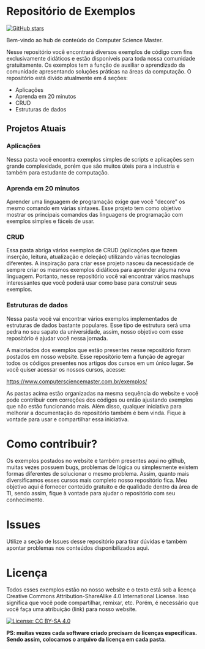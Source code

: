 

# Repositório de Exemplos

[![GitHub stars](https://img.shields.io/github/stars/ComputerScienceMaster/Exemplos.svg?style=social&label=Star&maxAge=2592000)](https://GitHub.com/ComputerScienceMaster/Exemplos/stargazers/)



Bem-vindo ao hub de conteúdo do Computer Science Master. 

Nesse repositório você encontrará diversos exemplos de código com fins exclusivamente didáticos e estão disponíveis para toda nossa comunidade gratuitamente. Os exemplos tem a função de auxiliar o aprendizado da comunidade apresentando soluções práticas na áreas da computação. O repositório está divido atualmente em 4 seções:

- Aplicações
- Aprenda em 20 minutos 
- CRUD
- Estruturas de dados

## Projetos Atuais

### Aplicações

Nessa pasta você encontra exemplos simples de scripts e aplicações sem grande complexidade, porém que são muitos úteis para a industria e também para estudante de computação.

### Aprenda em 20 minutos

Aprender uma linguagem de programação exige que você "decore" os mesmo comando em várias sintaxes. Esse projeto tem como objetivo mostrar os principais comandos das linguagens de programação com exemplos simples e fáceis de usar.

### CRUD

Essa pasta abriga vários exemplos de CRUD (aplicações que fazem inserção, leitura, atualização e deleção) utilizando várias tecnologias diferentes. A inspiração para criar esse projeto nasceu da necessidade de sempre criar os mesmos exemplos didáticos para aprender alguma nova linguagem. Portanto, nesse repositório você vai encontrar vários mashups interessantes que você poderá usar como base para construir seus exemplos.

### Estruturas de dados

Nessa pasta você vai encontrar vários exemplos implementados de estruturas de dados bastante populares. Esse tipo de estrutura será uma pedra no seu sapato da universidade, assim, nosso objetivo com esse repositório é ajudar você nessa jornada.


A maioriados dos exemplos que estão presentes nesse repositório foram postados em nosso website. Esse repositório tem a função de agregar todos os códigos presentes nos artigos dos cursos em um único lugar. Se você quiser acessar os nossos cursos, acesse:

https://www.computersciencemaster.com.br/exemplos/

As pastas acima estão organizadas na mesma sequência do website e você pode contribuir com correções dos códigos ou então ajustando exemplos que não estão funcionando mais. Além disso, qualquer iniciativa para melhorar a documentação do repositório também é bem vinda. Fique à vontade para usar e compartilhar essa iniciativa.


# Como contribuir?

Os exemplos postados no website e também presentes aqui no github, muitas vezes possuem bugs, problemas de lógica ou simplesmente existem formas diferentes de solucionar o mesmo problema. Assim, quanto mais diversificamos esses cursos mais completo nosso repositório fica. Meu objetivo aqui é fornecer conteúdo gratuito e de qualidade dentro da área de TI, sendo assim, fique à vontade para ajudar o repositório com seu conhecimento. 

# Issues

Utilize a seção de Issues desse repositório para tirar dúvidas e também apontar problemas nos conteúdos disponibilizados aqui.

# Licença 

Todos esses exemplos estão no nosso website e o texto está sob a licença Creative Commons Attribution-ShareAlike 4.0 International License. Isso significa que você pode compartilhar, remixar, etc. Porém, é necessário que você faça uma atribuição (link) para nosso website.

[![License: CC BY-SA 4.0](https://img.shields.io/badge/License-CC%20BY--SA%204.0-lightgrey.svg)](https://creativecommons.org/licenses/by-sa/4.0/)

**PS: muitas vezes cada software criado precisam de licenças específicas. Sendo assim, colocamos o arquivo da licença em cada pasta.**
